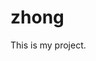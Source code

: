 # zhong

<ing src="https://github.com/zhiqiang0007/zhong/blob/master/Untitled.png">

<p>
This is my project.
</p>
